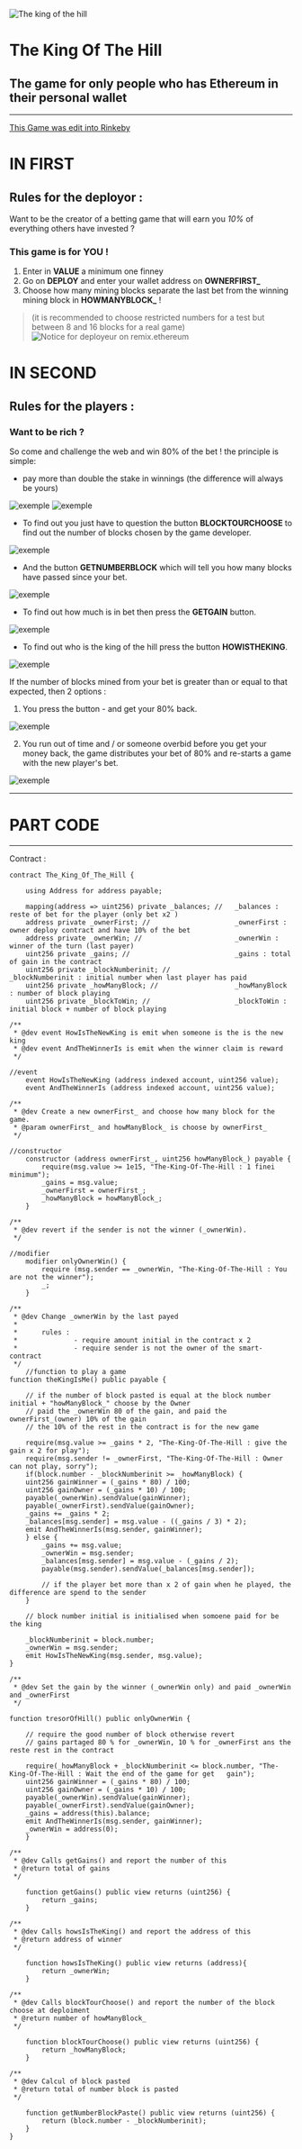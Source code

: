 ![The king of the hill](img/TheKingOfTheHill.jpg)

# The King Of The Hill
## The game for only people who has Ethereum in their personal wallet
-------------------------------------------------------
[This Game was edit into Rinkeby](https://rinkeby.etherscan.io/tx/0x107d00bc6cfc5b23d9e2a487da39de0fd57455b55c12fa7995738613d174509c)

# IN FIRST
## Rules for the deployor :

Want to be the creator of a betting game that will earn you *10%* of everything others have invested ?

### This game is for YOU !

1. Enter in **VALUE** a minimum one finney
2. Go on **DEPLOY** and enter your wallet address on **OWNERFIRST_**
3. Choose how many mining blocks separate the last bet from the winning mining block in **HOWMANYBLOCK_** !
>(it is recommended to choose restricted numbers for a test but between 8 and 16 blocks for a real game)
![Notice for deployeur on remix.ethereum](img/deployeur.png)


# IN SECOND
## Rules for the players :

### Want to be rich ?

So come and challenge the web and win 80% of the bet ! the principle is simple:

* pay more than double the stake in winnings
    (the difference will always be yours)

![exemple](img/valuefornewking.png)
![exemple](img/thekingisme.png)

* To find out you just have to question the button **BLOCKTOURCHOOSE** to find out the number of blocks chosen by the game developer.

![exemple](img/blocktourchoose.png)

* And the button **GETNUMBERBLOCK** which will tell you how many blocks have passed since your bet.

![exemple](img/getnumberblock.png)

* To find out how much is in bet then press the **GETGAIN** button.

![exemple](img/getgain.png)
* To find out who is the king of the hill press the button **HOWISTHEKING**.

![exemple](img/howistheking.png)

If the number of blocks mined from your bet is greater than or equal to that expected, then 2 options :
1. You press the button - and get your 80% back.

![exemple](img/tresorofhill.png)

2. You run out of time and / or someone overbid before you get your money back, the game distributes your bet of 80% and re-starts a game with the new player's bet.

![exemple](img/thekingisme.png)

---------------------------
# PART CODE
--------------------

Contract :

    contract The_King_Of_The_Hill {
    
        using Address for address payable;
    
        mapping(address => uint256) private _balances; //   _balances : reste of bet for the player (only bet x2 )
        address private _ownerFirst; //                     _ownerFirst : owner deploy contract and have 10% of the bet
        address private _ownerWin; //                       _ownerWin : winner of the turn (last payer)
        uint256 private _gains; //                          _gains : total of gain in the contract
        uint256 private _blockNumberinit; //                _blockNumberinit : initial number when last player has paid
        uint256 private _howManyBlock; //                   _howManyBlock : number of block playing
        uint256 private _blockToWin; //                     _blockToWin : initial block + number of block playing
    
    /**
     * @dev event HowIsTheNewKing is emit when someone is the is the new king
     * @dev event AndTheWinnerIs is emit when the winner claim is reward
     */
    
    //event
        event HowIsTheNewKing (address indexed account, uint256 value);
        event AndTheWinnerIs (address indexed account, uint256 value);
    
    /** 
     * @dev Create a new ownerFirst_ and choose how many block for the game.
     * @param ownerFirst_ and howManyBlock_ is choose by ownerFirst_
     */
     
    //constructor
        constructor (address ownerFirst_, uint256 howManyBlock_) payable {
            require(msg.value >= 1e15, "The-King-Of-The-Hill : 1 finei minimum");
            _gains = msg.value;
            _ownerFirst = ownerFirst_;
            _howManyBlock = howManyBlock_;
        }
    
    /**
     * @dev revert if the sender is not the winner (_ownerWin).
     */
    
    //modifier
        modifier onlyOwnerWin() {
            require (msg.sender == _ownerWin, "The-King-Of-The-Hill : You are not the winner");
            _;
        }
    
    /**
     * @dev Change _ownerWin by the last payed
     *      
     *      rules :
     *              - require amount initial in the contract x 2
     *              - require sender is not the owner of the smart-contract
     */
        //function to play a game
    function theKingIsMe() public payable {
        
        // if the number of block pasted is equal at the block number initial + "howManyBlock_" choose by the Owner
        // paid the _ownerWin 80 of the gain, and paid the ownerFirst_(owner) 10% of the gain
        // the 10% of the rest in the contract is for the new game
        
        require(msg.value >= _gains * 2, "The-King-Of-The-Hill : give the gain x 2 for play");
        require(msg.sender != _ownerFirst, "The-King-Of-The-Hill : Owner can not play, sorry");
        if(block.number - _blockNumberinit >= _howManyBlock) {
        uint256 gainWinner = (_gains * 80) / 100;
        uint256 gainOwner = (_gains * 10) / 100;
        payable(_ownerWin).sendValue(gainWinner);
        payable(_ownerFirst).sendValue(gainOwner);
        _gains += _gains * 2;
        _balances[msg.sender] = msg.value - ((_gains / 3) * 2);
        emit AndTheWinnerIs(msg.sender, gainWinner);
        } else {
            _gains += msg.value;
            _ownerWin = msg.sender; 
            _balances[msg.sender] = msg.value - (_gains / 2);
            payable(msg.sender).sendValue(_balances[msg.sender]);
            
            // if the player bet more than x 2 of gain when he played, the difference are spend to the sender
        }
        
        // block number initial is initialised when somoene paid for be the king
        
        _blockNumberinit = block.number;
        _ownerWin = msg.sender;
        emit HowIsTheNewKing(msg.sender, msg.value);
    }
    
    /**
     * @dev Set the gain by the winner (_ownerWin only) and paid _ownerWin and _ownerFirst
     */
    
    function tresorOfHill() public onlyOwnerWin {
        
        // require the good number of block otherwise revert
        // gains partaged 80 % for _ownerWin, 10 % for _ownerFirst ans the reste rest in the contract
        
        require(_howManyBlock + _blockNumberinit <= block.number, "The-King-Of-The-Hill : Wait the end of the game for get   gain");
        uint256 gainWinner = (_gains * 80) / 100;
        uint256 gainOwner = (_gains * 10) / 100;
        payable(_ownerWin).sendValue(gainWinner);
        payable(_ownerFirst).sendValue(gainOwner);
        _gains = address(this).balance;
        emit AndTheWinnerIs(msg.sender, gainWinner);
        _ownerWin = address(0);
        }
    
    /** 
     * @dev Calls getGains() and report the number of this
     * @return total of gains
     */
    
        function getGains() public view returns (uint256) {
            return _gains;
        }
    
    /** 
     * @dev Calls howsIsTheKing() and report the address of this
     * @return address of winner
     */
    
        function howsIsTheKing() public view returns (address){
            return _ownerWin;
        }
    
    /** 
     * @dev Calls blockTourChoose() and report the number of the block choose at deploiment
     * @return number of howManyBlock_
     */
    
        function blockTourChoose() public view returns (uint256) {
            return _howManyBlock;
        }
    
    /** 
     * @dev Calcul of block pasted
     * @return total of number block is pasted
     */
    
        function getNumberBlockPaste() public view returns (uint256) {
            return (block.number - _blockNumberinit);
        }
    }